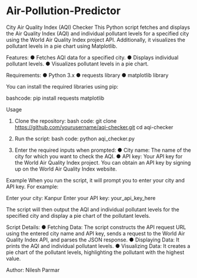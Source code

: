 # Air-Pollution-Predictor

City Air Quality Index (AQI) Checker
This Python script fetches and displays the Air Quality Index (AQI) and individual pollutant levels for a specified city using the World Air Quality Index project API. Additionally, it visualizes the pollutant levels in a pie chart using Matplotlib.

Features:
● Fetches AQI data for a specified city.
● Displays individual pollutant levels.
● Visualizes pollutant levels in a pie chart.

Requirements:
● Python 3.x
● requests library
● matplotlib library

You can install the required libraries using pip:

bashcode: 
pip install requests matplotlib

Usage
1. Clone the repository:
bash code:
git clone https://github.com/yourusername/aqi-checker.git
cd aqi-checker

2. Run the script:
bash code:
python aqi_checker.py

3. Enter the required inputs when prompted:
● City name: The name of the city for which you want to check the AQI.
● API key: Your API key for the World Air Quality Index project. You can obtain an API key by signing up on the World Air Quality Index website.

Example
When you run the script, it will prompt you to enter your city and API key. For example:

Enter your city: Kanpur
Enter your API key: your_api_key_here

The script will then output the AQI and individual pollutant levels for the specified city and display a pie chart of the pollutant levels.

Script Details:
● Fetching Data: The script constructs the API request URL using the entered city name and API key, sends a request to the World Air Quality Index API, and parses the JSON response.
● Displaying Data: It prints the AQI and individual pollutant levels.
● Visualizing Data: It creates a pie chart of the pollutant levels, highlighting the pollutant with the highest value.

Author: Nilesh Parmar

